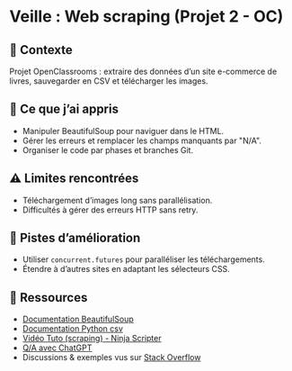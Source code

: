 # Veille : Web scraping (Projet 2 - OC)

## 🎯 Contexte
Projet OpenClassrooms : extraire des données d’un site e-commerce de livres, sauvegarder en CSV et télécharger les images.

## 📌 Ce que j’ai appris
- Manipuler BeautifulSoup pour naviguer dans le HTML.
- Gérer les erreurs et remplacer les champs manquants par "N/A".
- Organiser le code par phases et branches Git.

## ⚠️ Limites rencontrées
- Téléchargement d’images long sans parallélisation.
- Difficultés à gérer des erreurs HTTP sans retry.

## 🚀 Pistes d’amélioration
- Utiliser `concurrent.futures` pour paralléliser les téléchargements.
- Étendre à d’autres sites en adaptant les sélecteurs CSS.

## 🔗 Ressources
- [Documentation BeautifulSoup](https://www.crummy.com/software/BeautifulSoup/bs4/doc/)  
- [Documentation Python csv](https://docs.python.org/3/library/csv.html)  
- [Vidéo Tuto (scraping) - Ninja Scripter](https://www.youtube.com/@ninjascripter5214/videos)
- [Q/A avec ChatGPT](chat.openai.com/chat)
- Discussions & exemples vus sur [Stack Overflow](https://stackoverflow.com/questions/tagged/web-scraping+python)  
